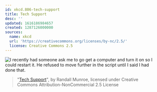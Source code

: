 ```yaml
---
id: xkcd.806-tech-support
title: Tech Support
desc: ''
updated: 1616186984657
created: 1287126000000
sources:
  name: xkcd
  url: 'https://creativecommons.org/licenses/by-nc/2.5/'
  license: Creative Commons 2.5
---
```

![I recently had someone ask me to go get a computer and turn it on so I could restart it. He refused to move further in the script until I said I had done that.](https://imgs.xkcd.com/comics/tech_support.png)
> "[Tech Support](https://xkcd.com/806/)", by Randall Munroe, licensed under Creative Commons Attribution-NonCommercial 2.5 License

